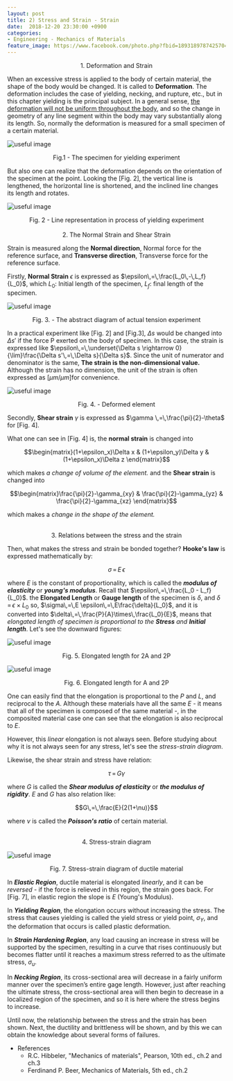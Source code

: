 ```yaml
---
layout: post
title: 2) Stress and Strain - Strain
date:  2018-12-20 23:30:00 +0900
categories:
- Engineering - Mechanics of Materials
feature_image: https://www.facebook.com/photo.php?fbid=1893189787425704&set=a.1893187554092594&type=3&theater
---
```


<center>1. Deformation and Strain</center>

When an excessive stress is applied to the body of certain material, the shape of the body would be changed. It is called to **Deformation**. The deformation includes the case of yielding, necking, and rupture, etc., but in this chapter yielding is the principal subject. In a general sense, <u>the deformation will not be uniform throughout the body</u>, and so the change in geometry of any line segment within the body may vary substantially along its length. So, normally the deformation is measured for a small specimen of a certain material.

![useful image](https://raw.githubusercontent.com/brandonkim12/brandonkim12.github.io/master/assets/mechanics_of_materials/fig_15.JPG)

<center>Fig.1 - The specimen for yielding experiment</center>

But also one can realize that the deformation depends on the orientation of the specimen at the point. Looking the [Fig. 2], the vertical line is lengthened, the horizontal line is shortened, and the inclined line changes its length and rotates. 

![useful image](https://raw.githubusercontent.com/brandonkim12/brandonkim12.github.io/master/assets/mechanics_of_materials/fig_16.JPG)

<center>Fig. 2 - Line representation in process of yielding experiment</center>

<br>

<center>2. The Normal Strain and Shear Strain</center>

Strain is measured along the **Normal direction**, Normal force for the reference surface, and **Transverse direction**, Transverse force for the reference surface. 

Firstly, **Normal Strain** $\epsilon$ is expressed as $\epsilon\,=\,\frac{L_0\,-\,L_f}{L_0}$, which $L_0$: Initial length of the specimen, $L_f$: final length of the specimen. 

![useful image](https://raw.githubusercontent.com/brandonkim12/brandonkim12.github.io/master/assets/mechanics_of_materials/fig_17.JPG)

<center>Fig. 3. - The abstract diagram of actual tension experiment</center>

In a practical experiment like [Fig. 2] and [Fig.3], $\Delta s$ would be changed into $\Delta s'$ if the force P exerted on the body of specimen. In this case, the strain is expressed like $\epsilon\,=\,\underset{\Delta s \rightarrow 0}{\lim}\frac{\Delta s'\,=\,\Delta s}{\Delta s}$. Since the unit of numerator and denominator is the same, **The strain is the non-dimensional value.** Although the strain has no dimension, the unit of the strain is often expressed as [$\mu m/\mu m$]for convenience. 

![useful image](https://raw.githubusercontent.com/brandonkim12/brandonkim12.github.io/master/assets/mechanics_of_materials/fig_18.JPG)

<center>Fig. 4. - Deformed element</center>

Secondly, **Shear strain** $\gamma$ is expressed as $\gamma \,=\,\frac{\pi}{2}-\theta$ for [Fig. 4].

What one can see in [Fig. 4] is, the **normal strain** is changed into

$$\begin{matrix}(1+\epsilon_x)\Delta x & (1+\epsilon_y)\Delta y & (1+\epsilon_x)\Delta z \end{matrix}$$

which makes *a change of volume of the element.* and the **Shear strain** is changed into

$$\begin{matrix}\frac{\pi}{2}-\gamma_{xy} & \frac{\pi}{2}-\gamma_{yz} & \frac{\pi}{2}-\gamma_{xz} \end{matrix}$$

which makes a *change in the shape of the element.*

<br>

<center>3. Relations between the stress and the strain</center>

Then, what makes the stress and strain be bonded together? **Hooke's law** is expressed mathematically by:

$$\sigma\,=\,E\,\epsilon$$

where $E$ is the constant of proportionality, which is called the ***modulus of elasticity*** or ***young's modulus***. Recall that $\epsilon\,=\,\frac{L_0 - L_f}{L_0}$. the **Elongated Length** or **Gauge length** of the specimen is $\delta$, and $\delta\,=\,\epsilon \times L_0$ so, $\sigma\,=\,E \epsilon\,=\,E\frac{\delta}{L_0}$, and it is converted into $\delta\,=\,\frac{P}{A}\times\,\frac{L_0}{E}$, means that *elongated length of specimen is proportional to the **Stress** and **Initial length***. Let's see the downward figures:

![useful image](https://raw.githubusercontent.com/brandonkim12/brandonkim12.github.io/master/assets/mechanics_of_materials/fig_19.JPG)

<center>Fig. 5. Elongated length for 2A and 2P</center>

![useful image](https://raw.githubusercontent.com/brandonkim12/brandonkim12.github.io/master/assets/mechanics_of_materials/fig_20.JPG)

<center>Fig. 6. Elongated length for A and 2P</center>

One can easily find that the elongation is proportional to the $P$ and $L$, and reciprocal to the $A$.  Although these materials have all the same $E$ - it means that all of the specimen is composed of the same material -, in the composited material case one can see that the elongation is also reciprocal to $E$.

However, this *linear* elongation is not always seen. Before studying about why it is not always seen for any stress, let's see the *stress-strain diagram*.

Likewise, the shear strain and stress have relation:

$$\tau\,=\,G\gamma$$

where $G$ is called the ***Shear modulus of elasticity*** or ***the modulus of rigidity***. $E$ and $G$ has also relation like:

$$G\,=\,\frac{E}{2(1+\nu)}$$

where $\nu$ is called the ***Poisson's ratio*** of certain material.



<br>

<center>4. Stress-strain diagram</center>

![useful image](https://raw.githubusercontent.com/brandonkim12/brandonkim12.github.io/master/assets/mechanics_of_materials/fig_21.JPG)

<center>Fig. 7. Stress-strain diagram of ductile material</center>



In ***Elastic Region***,  ductile material is elongated *linearly*, and it can be *reversed* - if the force is relieved in this region, the strain goes back. For [Fig. 7], in elastic region the slope is $E$ (Young's Modulus). 

In ***Yielding Region***, the elongation occurs without increasing the stress. The stress that causes yielding is called the yield stress or yield point, $\sigma_Y$, and the deformation that occurs is called plastic
deformation. 

In ***Strain Hardening Region***, any load causing an increase in stress will be supported by the specimen, resulting in a curve that rises continuously but becomes flatter until it reaches a maximum stress referred to as the ultimate stress, $\sigma_u$. 

In ***Necking Region***, its cross-sectional area will decrease in a fairly uniform manner over the specimen’s entire gage length. However, just after reaching the ultimate stress, the cross-sectional area will then begin to decrease in a localized region of the specimen, and so it is here where the stress begins to increase.



Until now, the relationship between the stress and the strain has been shown. Next, the ductility and brittleness will be shown, and by this we can obtain the knowledge about several forms of failures.



* References
  * R.C. Hibbeler, "Mechanics of materials",  Pearson, 10th ed., ch.2 and ch.3
  * Ferdinand P. Beer, Mechanics of Materials, 5th ed., ch.2